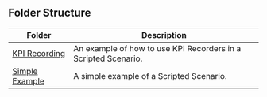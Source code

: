## Folder Structure
| Folder | Description |
| - | - |
| [KPI Recording](kpi_recording)|An example of how to use KPI Recorders in a Scripted Scenario.|
| [Simple Example](simple_example)|A simple example of a Scripted Scenario.|